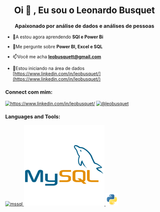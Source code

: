 <h1 align="center">Oi 👋 , Eu sou o Leonardo Busquet</h1>
<h3 align="center">Apaixonado por análise de dados e análises de pessoas</h3>

- 🌱A estou agora aprendendo **SQl e Power Bi**

- 💬Me pergunte sobre **Power BI, Excel e SQL**

- 📫Você me acha **leobusquett@gmail.com**

- 📄Estou iniciando na área de dados [https://www.linkedin.com/in/leobusquet/](https://www.linkedin.com/in/leobusquet/)

<h3 align="left">Connect com mim:</h3>
<p align="left">
<a href="https://linkedin.com/in/https://www.linkedin.com/in/leobusquet/" target="blank"><img align="center" src=" https://raw.githubusercontent.com/rahuldkjain/github-profile-readme-generator/master/src/images/icons/Social/linked-in-alt.svg" alt="https://www.linkedin.com/in/leobusquet/" altura="30" largura="40" /></a>
<a href="https://instagram.com/@leobusquet" target="blank"><img align="center" src="https://raw.githubusercontent.com/rahuldkjain/github-profile-readme-generator/master/src/images/icons/Social/instagram.svg" alt="@leobusquet" altura="30" largura="40" /></a>
</p>

<h3 align="left">Languages and Tools:</h3>
<p align="left"> <a href="https://www.microsoft.com/en-us/sql-server" target="_blank" rel="noreferrer"> <img src="https://www.svgrepo.com/show/303229/microsoft-sql-server-logo.svg" alt="mssql" width="40" height="40"/> </a> <a href="https://www.mysql.com/" target="_blank" rel="noreferrer" > <img src="https://raw.githubusercontent.com/devicons/devicon/master/icons/mysql/mysql-original-wordmark.svg" alt="mysql" largura="40" altura="40"/> </a> <a href="https://www.python.org" target="_blank" rel="noreferrer"> <img src="https://raw.githubusercontent.com/devicons/devicon/master/icons/python/python-original.svg" alt="python" width="40" height="40"/> </a> </p>


<!---
- 👋 Hi, I’m @LeonardoBusquet
- 👀 I’m interested in ...
- 🌱 I’m currently learning ...
- 💞️ I’m looking to collaborate on ...
- 📫 How to reach me ...


LeonardoBusquet/LeonardoBusquet is a ✨ special ✨ repository because its `README.md` (this file) appears on your GitHub profile.
You can click the Preview link to take a look at your changes.
--->
